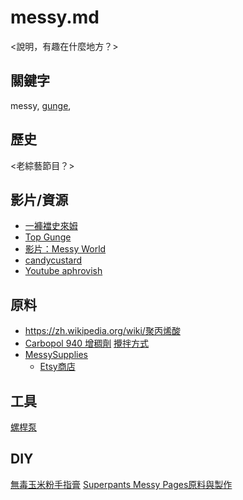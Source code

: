 messy.md
===
<說明，有趣在什麼地方？>

關鍵字
---
messy, [gunge](https://en.m.wikipedia.org/wiki/Gunge), 

歷史
---
<老綜藝節目？>

影片/資源
---
- [一褲襠史來姆](https://umd.net/forums/topicid/694166/return/%2Fforums%2Fpostid%2F694166)
- [Top Gunge](http://topgunge.com)
- [影片：Messy World](https://messyworld.net/gallerypage00.html)
- [candycustard](https://www.candycustard.com)
- [Youtube aphrovish](https://www.youtube.com/channel/UCpTBWU8N5-VBLE7KDxDi3VA)

原料
---
- https://zh.wikipedia.org/wiki/聚丙烯酸
- [Carbopol 940 增稠劑](https://www.sese.tw/product.php?pid_for_show=3495)  [攪拌方式](https://www.youtube.com/watch?v=Vy0Ss7WEN0g&feature=youtu.be)
- [MessySupplies](https://www.messysupplies.com/)
  - [Etsy商店](https://www.etsy.com/uk/shop/MessySupplies?ref=simple-shop-header-name&listing_id=596627065)

工具
---
[螺桿泵](https://shopee.tw/人民全自動自吸泵家用增壓泵超高揚程吸水泵螺桿泵抽水機220V現貨-i.272444540.6048033798)

DIY
---
[無毒玉米粉手指膏](https://www.kidsplay.com.tw/diy/content/1479#.X1XTHy1Dh3m)
[Superpants Messy Pages原料與製作](http://www.superpants.net/gungeindex.html?LMCL=p9WQ_t&LMCL=uMnTrE&LMCL=d9Vdgr)